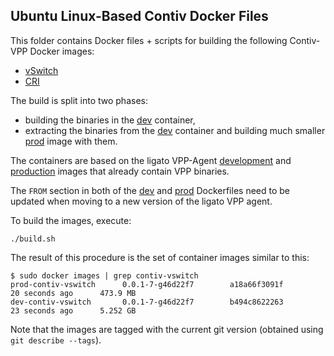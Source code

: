 ## Ubuntu Linux-Based Contiv Docker Files

This folder contains Docker files + scripts for building the following
Contiv-VPP Docker images:

 - [vSwitch](https://hub.docker.com/r/contivvpp/vswitch/)
 - [CRI](https://hub.docker.com/r/contivvpp/cri/)

The build is split into two phases:
 - building the binaries in the [dev](dev) container,
 - extracting the binaries from the [dev](dev) container and building
 much smaller [prod](prod) image with them.

The containers are based on the ligato VPP-Agent
[development](https://hub.docker.com/r/ligato/dev-vpp-agent/) and
[production](https://hub.docker.com/r/ligato/vpp-agent/) images that
already contain VPP binaries.

The `FROM` section in both of the [dev](dev/Dockerfile) and [prod](prod/Dockerfile)
Dockerfiles need to be updated when moving to a new version of the ligato VPP agent.

To build the images, execute:
```
./build.sh
```

The result of this procedure is the set of container images similar to this:
```
$ sudo docker images | grep contiv-vswitch
prod-contiv-vswitch      0.0.1-7-g46d22f7        a18a66f3091f        20 seconds ago      473.9 MB
dev-contiv-vswitch       0.0.1-7-g46d22f7        b494c8622263        23 seconds ago      5.252 GB
```

Note that the images are tagged with the current git version (obtained using `git describe --tags`).